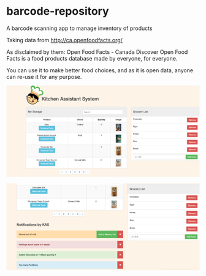 # barcode-repository
A barcode scanning app to manage inventory of products

Taking data from http://ca.openfoodfacts.org/

As disclaimed by them:
Open Food Facts - Canada
Discover
Open Food Facts is a food products database made by everyone, for everyone.

You can use it to make better food choices, and as it is open data, anyone can re-use it for any purpose.

![screenshot top half](https://raw.githubusercontent.com/Emil-A/barcode-repository/master/misc/interface2.png)


![screenshot bottom half](https://raw.githubusercontent.com/Emil-A/barcode-repository/master/misc/interface3.png)
